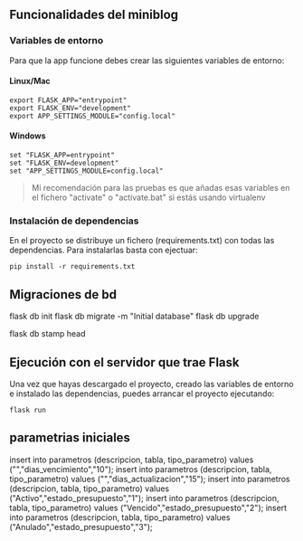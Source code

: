 
## Funcionalidades del miniblog


### Variables de entorno

Para que la app funcione debes crear las siguientes variables de entorno:

#### Linux/Mac

    export FLASK_APP="entrypoint"
    export FLASK_ENV="development"
    export APP_SETTINGS_MODULE="config.local"

#### Windows

    set "FLASK_APP=entrypoint"
    set "FLASK_ENV=development"
    set "APP_SETTINGS_MODULE=config.local"
    
> Mi recomendación para las pruebas es que añadas esas variables en el fichero "activate" o "activate.bat"
> si estás usando virtualenv
 
### Instalación de dependencias

En el proyecto se distribuye un fichero (requirements.txt) con todas las dependencias. Para instalarlas
basta con ejectuar:

    pip install -r requirements.txt

## Migraciones de bd
flask db init
flask db migrate -m "Initial database"
flask db upgrade

flask db stamp head
## Ejecución con el servidor que trae Flask

Una vez que hayas descargado el proyecto, creado las variables de entorno e instalado las dependencias,
puedes arrancar el proyecto ejecutando:

    flask run


## parametrias iniciales
insert into parametros (descripcion, tabla, tipo_parametro) values ("","dias_vencimiento","10");
insert into parametros (descripcion, tabla, tipo_parametro) values ("","dias_actualizacion","15");
insert into parametros (descripcion, tabla, tipo_parametro) values ("Activo","estado_presupuesto","1");
insert into parametros (descripcion, tabla, tipo_parametro) values ("Vencido","estado_presupuesto","2");
insert into parametros (descripcion, tabla, tipo_parametro) values ("Anulado","estado_presupuesto","3");